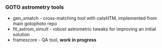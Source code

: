 ### GOTO astrometry tools
* gen_xmatch - cross-matching tool with catsHTM, implemented from main gotophoto repo  
* fit_astrom_simult - robust astrometric tweaks for improving an initial solution    
* framescore - QA tool, __work in progress__


